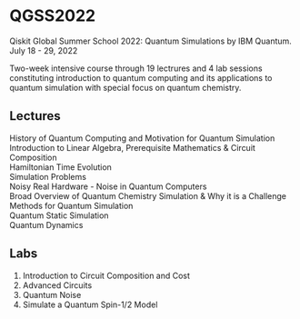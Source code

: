 # QGSS2022
Qiskit Global Summer School 2022: Quantum Simulations by IBM Quantum.
July 18 - 29, 2022

Two-week intensive course through 19 lectrures and 4 lab sessions constituting introduction to quantum computing and its applications to quantum simulation with special focus on quantum chemistry.


## Lectures 
History of Quantum Computing and Motivation for Quantum Simulation    
Introduction to Linear Algebra, Prerequisite Mathematics & Circuit Composition    
Hamiltonian Time Evolution    
Simulation Problems    
Noisy Real Hardware - Noise in Quantum Computers    
Broad Overview of Quantum Chemistry Simulation & Why it is a Challenge    
Methods for Quantum Simulation    
Quantum Static Simulation    
Quantum Dynamics    


## Labs
1. Introduction to Circuit Composition and Cost
2. Advanced Circuits
3. Quantum Noise
4. Simulate a Quantum Spin-1/2 Model
